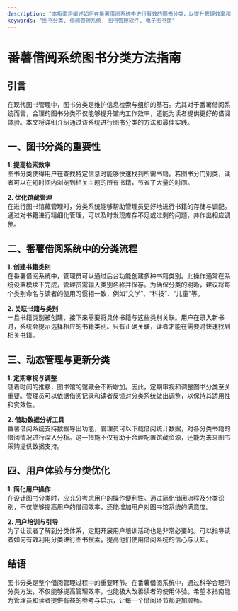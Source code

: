 ```yaml
---
description: "本指南将阐述如何在番薯借阅系统中进行有效的图书分类，以提升管理效率和读者体验。"
keywords: "图书分类, 借阅管理系统, 图书管理软件, 电子图书馆"
---
```

# 番薯借阅系统图书分类方法指南

## 引言

在现代图书管理中，图书分类是维护信息检索与组织的基石。尤其对于番薯借阅系统而言，合理的图书分类不仅能够提升馆内工作效率，还能为读者提供更好的借阅体验。本文将详细介绍通过该系统进行图书分类的方法和最佳实践。

## 一、图书分类的重要性

**1. 提高检索效率**  
图书分类使得用户在查找特定信息时能够快速找到所需书籍。若图书分门别类，读者可以在短时间内浏览到相关主题的所有书籍，节省了大量的时间。

**2. 优化馆藏管理**  
在进行图书馆藏管理时，分类系统能够帮助管理员更好地进行书籍的存储与调配。通过对书籍进行精细化管理，可以及时发现库存不足或过剩的问题，并作出相应调整。

## 二、番薯借阅系统中的分类流程

**1. 创建书籍类别**  
在番薯借阅系统中，管理员可以通过后台功能创建多种书籍类别。此操作通常在系统设置模块下完成，管理员需输入类别名称并保存。为确保分类的明晰，建议将每个类别命名与读者的使用习惯相一致，例如“文学”、“科技”、“儿童”等。

**2. 关联书籍与类别**  
一旦书籍类别被创建，接下来需要将具体书籍与这些类别关联。用户在录入新书时，系统会提示选择相应的书籍类别。只有正确关联，读者才能在需要时快速找到相关书籍。

## 三、动态管理与更新分类

**1. 定期审视与调整**  
随着时间的推移，图书馆的馆藏会不断增加。因此，定期审视和调整图书分类至关重要。管理员可以依据借阅记录和读者反馈对分类系统做出调整，以保持其适用性和实效性。

**2. 借助数据分析工具**  
番薯借阅系统支持数据导出功能，管理员可以下载借阅统计数据，对各分类书籍的借阅情况进行深入分析。这一措施不仅有助于合理配置馆藏资源，还能为未来图书采购提供数据支持。

## 四、用户体验与分类优化

**1. 简化用户操作**  
在设计图书分类时，应充分考虑用户的操作便利性。通过简化借阅流程及分类识别，不仅能够提高用户的借阅效率，还能增加用户对图书馆系统的满意度。

**2. 用户培训与引导**  
为了让读者了解到分类体系，定期开展用户培训活动也是非常必要的。可以指导读者如何有效利用分类进行图书搜索，提高他们使用借阅系统的信心与认知。

## 结语

图书分类是整个借阅管理过程中的重要环节。在番薯借阅系统中，通过科学合理的分类方法，不仅能够提高管理效率，也能极大改善读者的使用体验。希望本指南能为管理员和读者提供有益的参考与启示，让每一个借阅环节都更加顺畅。
